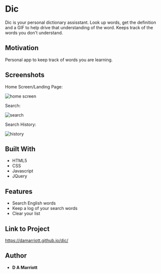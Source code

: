 # Dic

Dic is your personal dictionary assisstant. Look up words, get the definition and a GIF to help drive that understanding of the word. Keeps track of the words you don't understand.

## Motivation

Personal app to keep track of words you are learning.

## Screenshots

Home Screen/Landing Page:

![home screen](screenshots/dichome.png)

Search:

![search](screenshots/dicsearch.png)

Search History:

![history](screenshots/dichistory.png)

## Built With

- HTML5
- CSS
- Javascript
- JQuery

## Features

- Search English words
- Keep a log of your search words
- Clear your list

## Link to Project

https://damarriott.github.io/dic/

## Author

- **D A Marriott**
